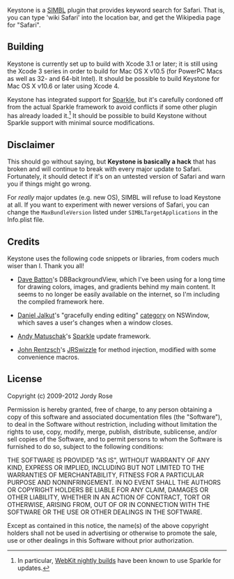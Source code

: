 Keystone is a [SIMBL][] plugin that provides keyword search for Safari. That is, you can type 'wiki Safari' into the location bar, and get the Wikipedia page for "Safari".

  [SIMBL]: http://www.culater.net/software/SIMBL/SIMBL.php


Building
-------

Keystone is currently set up to build with Xcode 3.1 or later; it is still using the Xcode 3 series in order to build for Mac OS X v10.5 (for PowerPC Macs as well as 32- and 64-bit Intel). It should be possible to build Keystone for Mac OS X v10.6 or later using Xcode 4.

Keystone has integrated support for [Sparkle][], but it's carefully cordoned off from the actual Sparkle framework to avoid conflicts if some other plugin has already loaded it.[^webkit] It should be possible to build Keystone without Sparkle support with minimal source modifications.

  [^webkit]: In particular, [WebKit nightly builds][] have been known to use Sparkle for updates.

  [Sparkle]: https://github.com/andymatuschak/Sparkle
  [WebKit nightly builds]: http://nightly.webkit.org/


Disclaimer
-------

This should go without saying, but **Keystone is basically a hack** that has broken and will continue to break with every major update to Safari. Fortunately, it should detect if it's on an untested version of Safari and warn you if things might go wrong.

For *really* major updates (e.g. new OS), SIMBL will refuse to load Keystone at all. If you want to experiment with newer versions of Safari, you can change the `MaxBundleVersion` listed under `SIMBLTargetApplications` in the Info.plist file.


Credits
-------

Keystone uses the following code snippets or libraries, from coders much wiser than I. Thank you all!

- [Dave Batton][]'s DBBackgroundView, which I've been using for a long time for drawing colors, images, and gradients behind my main content. It seems to no longer be easily available on the internet, so I'm including the compiled framework here.

- [Daniel Jalkut][]'s "gracefully ending editing" [category][NSWindow+EndEditingGracefully] on NSWindow, which saves a user's changes when a window closes.

- [Andy Matuschak][]'s [Sparkle][] update framework.

- [John Rentzsch][]'s [JRSwizzle][] for method injection, modified with some convenience macros.

  [Dave Batton]: http://twitter.com/#!/DaveBatton
  [Daniel Jalkut]: http://red-sweater.com/
  [NSWindow+EndEditingGracefully]: http://red-sweater.com/blog/229
  [Andy Matuschak]: http://andymatuschak.org/
  [John Rentzsch]: http://rentzsch.com/
  [JRSwizzle]: https://github.com/belkadan/jrswizzle


License
-------

 Copyright (c) 2009-2012 Jordy Rose

 Permission is hereby granted, free of charge, to any person obtaining a copy
 of this software and associated documentation files (the "Software"), to deal
 in the Software without restriction, including without limitation the rights
 to use, copy, modify, merge, publish, distribute, sublicense, and/or sell
 copies of the Software, and to permit persons to whom the Software is
 furnished to do so, subject to the following conditions:

 THE SOFTWARE IS PROVIDED "AS IS", WITHOUT WARRANTY OF ANY KIND, EXPRESS OR
 IMPLIED, INCLUDING BUT NOT LIMITED TO THE WARRANTIES OF MERCHANTABILITY,
 FITNESS FOR A PARTICULAR PURPOSE AND NONINFRINGEMENT. IN NO EVENT SHALL THE
 AUTHORS OR COPYRIGHT HOLDERS BE LIABLE FOR ANY CLAIM, DAMAGES OR OTHER
 LIABILITY, WHETHER IN AN ACTION OF CONTRACT, TORT OR OTHERWISE, ARISING FROM,
 OUT OF OR IN CONNECTION WITH THE SOFTWARE OR THE USE OR OTHER DEALINGS IN THE
 SOFTWARE.

 Except as contained in this notice, the name(s) of the above copyright holders
 shall not be used in advertising or otherwise to promote the sale, use or other
 dealings in this Software without prior authorization.
